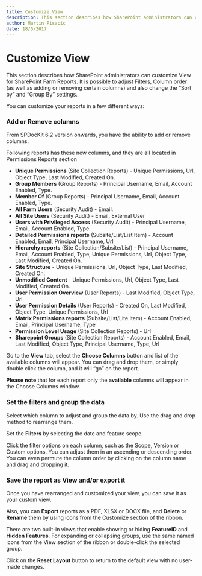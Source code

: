 ```yaml
---
title: Customize View
description: This section describes how SharePoint administrators can customize View for SharePoint Farm Reports. It is possible to adjust Filters, Column order (as well as adding or removing certain columns) and also change the “Sort by” and “Group By” settings.
author: Martin Pisacic
date: 18/5/2017
---
```


# Customize View

This section describes how SharePoint administrators can customize View for SharePoint Farm Reports. It is possible to adjust Filters, Column order (as well as adding or removing certain columns) and also change the “Sort by” and “Group By” settings.

You can customize your reports in a few different ways:

### **Add or Remove columns**

From SPDocKit 6.2 version onwards, you have the ability to add or remove columns.

Following reports has these new columns, and they are all located in Permissions Reports section

* **Unique Permissions** (Site Collection Reports) - Unique Permissions, Url, Object Type, Last Modified, Created On.
* **Group Members** (Group Reports) - Principal Username, Email, Account Enabled,  Type.
* **Member Of** (Group Reports) - Principal Username, Email, Account Enabled, Type.
* **All Farm Users** (Security Audit) - Email.
* **All Site Users** (Security Audit) - Email, External User
* **Users with Privileged Access** (Security Audit) - Principal Username, Email, Account Enabled, Type.
* **Detailed Permissions reports** (Subsite/List/List Item) - Account Enabled, Email, Principal Username, Url
* **Hierarchy reports** (Site Collection/Subsite/List) - Principal Username, Email, Account Enabled, Type, Unique Permissions, Url, Object Type, Last Modified, Created On.
* **Site Structure** - Unique Permissions, Url, Object Type, Last Modified, Created On.
* **Unmodified Content** - Unique Permissions, Url, Object Type, Last Modified, Created On.
* **User Permission Overview** (User Reports) - Last Modified, Object Type, Url
* **User Permission Details** (User Reports) - Created On, Last Modified, Object Type, Unique Permissions, Url
* **Matrix Permissions reports** (Subsite/List/Lite Item) - Account Enabled, Email, Principal Username, Type
* **Permission Level Usage** (Site Collection Reports) - Url
* **Sharepoint Groups** (Site Collection Reports) - Account Enabled, Email, Last Modified, Object Type, Principal Username, Type, Url

Go to the **View** tab, select the **Choose Columns** button and list of the available columns will appear. You can drag and drop them, or simply double click the column, and it will “go” on the report.

**Please note** that for each report only the **available** columns will appear in the Choose Columns window.

### **Set the filters and group the data**

Select which column to adjust and group the data by. Use the drag and drop method to rearrange them.

Set the **Filters** by selecting the date and feature scope.

Click the filter options on each column, such as the Scope, Version or Custom options. You can adjust them in an ascending or descending order. You can even permute the column order by clicking on the column name and drag and dropping it.

### **Save the report as View and/or export it**

Once you have rearranged and customized your view, you can save it as your custom view.

Also, you can **Export** reports as a PDF, XLSX or DOCX file, and **Delete** or **Rename** them by using icons from the Customize section of the ribbon.

There are two built-in views that enable showing or hiding **FeatureID** and **Hidden Features**. For expanding or collapsing groups, use the same named icons from the View section of the ribbon or double-click the selected group.

Click on the **Reset Layout** button to return to the default view with no user-made changes.